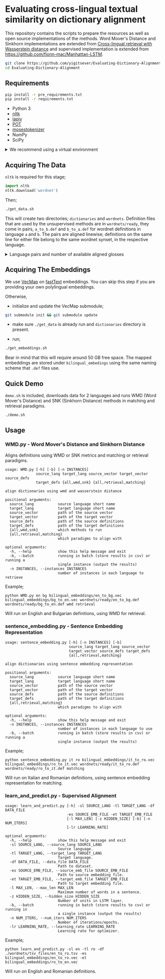 # Evaluating cross-lingual textual similarity on dictionary alignment

This repository contains the scripts to prepare the resources as well as open source implementations of the methods. Word Mover's Distance and Sinkhorn implementations are extended from [Cross-lingual retrieval with Wasserstein distance](https://github.com/balikasg/WassersteinRetrieval) and supervised implementation is extended from https://github.com/fionn-mac/Manhattan-LSTM.

```bash
git clone https://github.com/yigitsever/Evaluating-Dictionary-Alignment.git
cd Evaluating-Dictionary-Alignment
```

## Requirements

```bash
pip install -r pre_requirements.txt
pip install -r requirements.txt
```

- Python 3
- [nltk](http://www.nltk.org/)
- [lapjv](https://pypi.org/project/lapjv/)
- [POT](https://pypi.org/project/POT/)
- [mosestokenizer](https://pypi.org/project/mosestokenizer/)
- NumPy
- SciPy

<details><summary>We recommend using a virtual environment</summary>
<p>

In order to create a [virtual environment](https://docs.python.org/3/library/venv.html#venv-def) that resides in a directory `.env` under your home directory;

```bash
cd ~
mkdir -p .env && cd .env
python -m venv evaluating
source ~/.env/evaluating/bin/activate
```

After the virtual environment is activated, the python interpreter and the installed packages are isolated within. In order for our code to work, the correct environment has to be sourced/activated.
In order to install all dependencies automatically use the [pip](https://pypi.org/project/pip/) package installer. `pre_requirements.text` includes requirements that packages in `requirements.txt` depend on. Both files come with the repository, so first navigate to the repository and then;

```bash
# under Evaluating-Dictionary-Alignment
pip install -r pre_requirements.txt
pip install -r requirements.txt
```

Rest of this README assumes that you are in the repository root directory.

</p>
</details>

## Acquiring The Data

`nltk` is required for this stage;

```python
import nltk
nltk.download('wordnet')
```

Then;

```bash
./get_data.sh
```

This will create two directories; `dictionaries` and `wordnets`. Definition files that are used by the unsupervised methods are in `wordnets/ready`, they come in pairs, `a_to_b.def` and `b_to_a.def` for wordnet definitions in language `a` and `b`. The pairs are aligned linewise; definitions on the same line for either file belong to the same wordnet synset, in the respective language.

<details><summary>Language pairs and number of available aligned glosses</summary>
<p>

Source Language | Target Language | # of Pairs
--- | ---  | ---:
English | Bulgarian | 4959
English | Greek | 18136
English | Italian | 12688
English | Romanian | 58754
English | Slovenian | 3144
English | Albanian | 4681
Bulgarian | Greek | 2817
Bulgarian | Italian | 2115
Bulgarian | Romanian | 4701
Greek | Italian | 4801
Greek | Romanian | 2144
Greek | Albanian | 4681
Italian | Romanian | 10353
Romanian | Slovenian | 2085
Romanian | Albanian | 4646

</p>
</details>

## Acquiring The Embeddings

We use [VecMap](https://github.com/artetxem/vecmap) on [fastText](https://fasttext.cc/) embeddings. You can skip this step if you are providing your own polylingual embeddings.

Otherwise,

* initialize and update the VecMap submodule;

```bash
git submodule init && git submodule update
```

* make sure `./get_data` is already run and `dictionaries` directory is present.

* run;

```bash
./get_embeddings.sh
```

Bear in mind that this will require around 50 GB free space. The mapped embeddings are stored under `bilingual_embedings` using the same naming scheme that `.def` files use.

## Quick Demo

`demo.sh` is included, downloads data for 2 languages and runs WMD (Word Mover's Distance) and SNK (Sinkhorn Distance) methods in matching and retrieval paradigms.

```bash
./demo.sh
```

## Usage

### WMD.py - Word Mover's Distance and Sinkhorn Distance

Aligns definitions using WMD or SNK metrics and matching or retrieval paradigms.

```
usage: WMD.py [-h] [-b] [-n INSTANCES]
              source_lang target_lang source_vector target_vector source_defs
              target_defs {all,wmd,snk} {all,retrieval,matching}

align dictionaries using wmd and wasserstein distance

positional arguments:
  source_lang           source language short name
  target_lang           target language short name
  source_vector         path of the source vector
  target_vector         path of the target vector
  source_defs           path of the source definitions
  target_defs           path of the target definitions
  {all,wmd,snk}         which methods to run
  {all,retrieval,matching}
                        which paradigms to align with

optional arguments:
  -h, --help            show this help message and exit
  -b, --batch           running in batch (store results in csv) or running a
                        single instance (output the results)
  -n INSTANCES, --instances INSTANCES
                        number of instances in each language to retrieve
```

Example;

```
python WMD.py en bg bilingual_embeddings/en_to_bg.vec bilingual_embeddings/bg_to_en.vec wordnets/ready/en_to_bg.def wordnets/ready/bg_to_en.def wmd retrieval
```

Will run on English and Bulgarian definitions, using WMD for retrieval.

### sentence_embedding.py - Sentence Embedding Representation

```
usage: sentence_embedding.py [-h] [-n INSTANCES] [-b]
                             source_lang target_lang source_vector
                             target_vector source_defs target_defs
                             {all,retrieval,matching}

align dictionaries using sentence embedding representation

positional arguments:
  source_lang           source language short name
  target_lang           target language short name
  source_vector         path of the source vector
  target_vector         path of the target vector
  source_defs           path of the source definitions
  target_defs           path of the target definitions
  {all,retrieval,matching}
                        which paradigms to align with

optional arguments:
  -h, --help            show this help message and exit
  -n INSTANCES, --instances INSTANCES
                        number of instances in each language to use
  -b, --batch           running in batch (store results in csv) or running a
                        single instance (output the results)
```

Example;

```
python sentence_embedding.py it ro bilingual_embeddings/it_to_ro.vec bilingual_embeddings/ro_to_it.vec wordnets/ready/it_to_ro.def wordnets/ready/ro_to_it.def matching
```

Will run on Italian and Romanian definitions, using sentence embedding representation for matching.


### learn_and_predict.py - Supervised Alignment

```
usage: learn_and_predict.py [-h] -sl SOURCE_LANG -tl TARGET_LANG -df DATA_FILE
                            -es SOURCE_EMB_FILE -et TARGET_EMB_FILE
                            [-l MAX_LEN] [-z HIDDEN_SIZE] [-b] [-n NUM_ITERS]
                            [-lr LEARNING_RATE]

optional arguments:
  -h, --help            show this help message and exit
  -sl SOURCE_LANG, --source_lang SOURCE_LANG
                        Source language.
  -tl TARGET_LANG, --target_lang TARGET_LANG
                        Target language.
  -df DATA_FILE, --data_file DATA_FILE
                        Path to dataset.
  -es SOURCE_EMB_FILE, --source_emb_file SOURCE_EMB_FILE
                        Path to source embedding file.
  -et TARGET_EMB_FILE, --target_emb_file TARGET_EMB_FILE
                        Path to target embedding file.
  -l MAX_LEN, --max_len MAX_LEN
                        Maximum number of words in a sentence.
  -z HIDDEN_SIZE, --hidden_size HIDDEN_SIZE
                        Number of units in LSTM layer.
  -b, --batch           running in batch (store results to csv) or running in
                        a single instance (output the results)
  -n NUM_ITERS, --num_iters NUM_ITERS
                        Number of iterations/epochs.
  -lr LEARNING_RATE, --learning_rate LEARNING_RATE
                        Learning rate for optimizer.
```

Example;

```
python learn_and_predict.py -sl en -tl ro -df ./wordnets/tsv_files/en_to_ro.tsv -es bilingual_embeddings/en_to_ro.vec -et bilingual_embeddings/ro_to_en.vec
```

Will run on English and Romanian definitions.
